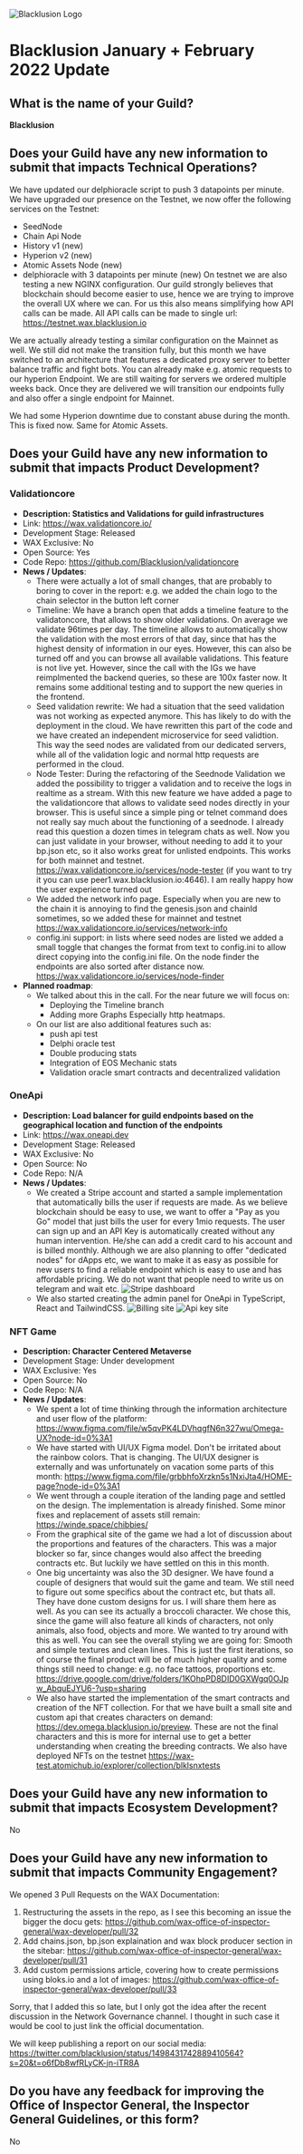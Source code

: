 ![Blacklusion Logo](https://blacklusion.com/resources/blacklusion_logo_192.png)
# Blacklusion January + February 2022 Update

## What is the name of your Guild?

**Blacklusion**

## Does your Guild have any new information to submit that impacts Technical Operations?

We have updated our delphioracle script to push 3 datapoints per minute.
We have upgraded our presence on the Testnet, we now offer the following services on the Testnet:
- SeedNode
- Chain Api Node
- History v1 (new)
- Hyperion v2 (new)
- Atomic Assets Node (new)
- delphioracle with 3 datapoints per minute (new)
On testnet we are also testing a new NGINX configuration. Our guild strongly believes that blockchain should become easier to use, hence we are trying to improve the overall UX where we can. For us this also means simplifying how API calls can be made. All API calls can be made to single url: https://testnet.wax.blacklusion.io

We are actually already testing a similar configuration on the Mainnet as well. We still did not make the transition fully, but this month we have switched to an architecture that features a dedicated proxy server to better balance traffic and fight bots. You can already make e.g. atomic requests to our hyperion Endpoint. We are still waiting for servers we ordered multiple weeks back. Once they are delivered we will transition our endpoints fully and also offer a single endpoint for Mainnet.

We had some Hyperion downtime due to constant abuse during the month. This is fixed now. Same for Atomic Assets.

## Does your Guild have any new information to submit that impacts Product Development?

### Validationcore
- **Description: Statistics and Validations for guild infrastructures**
- Link: https://wax.validationcore.io/
- Development Stage: Released
- WAX Exclusive: No
- Open Source: Yes
- Code Repo: https://github.com/Blacklusion/validationcore
- **News / Updates**:
  - There were actually a lot of small changes, that are probably to boring to cover in the report: e.g. we added the chain logo to the chain selector in the button left corner
  - Timeline: We have a branch open that adds a timeline feature to the validatoncore, that allows to show older validations. On average we validate 96times per day. The timeline allows to automatically show the validation with the most errors of that day, since that has the highest density of information in our eyes. However, this can also be turned off and you can browse all available validations. This feature is not live yet. However, since the call with the IGs we have reimplmented the backend queries, so these are 100x faster now. It remains some additional testing and to support the new queries in the frontend.
  - Seed validation rewrite: We had a situation that the seed validation was not working as expected anymore. This has likely to do with the deployment in the cloud. We have rewritten this part of the code and we have created an independent microservice for seed validtion. This way the seed nodes are validated from our dedicated servers, while all of the validation logic and normal http requests are performed in the cloud.
  - Node Tester: During the refactoring of the Seednode Validation we added the possibility to trigger a validation and to receive the logs in realtime as a stream. With this new feature we have added a page to the validationcore that allows to validate seed nodes directly in your browser. This is useful since a simple ping or telnet command does not really say much about the functioning of a seednode. I already read this question a dozen times in telegram chats as well. Now you can just validate in your browser, without needing to add it to your bp.json etc, so it also works great for unlisted endpoints. This works for both mainnet and testnet. https://wax.validationcore.io/services/node-tester (if you want to try it you can use peer1.wax.blacklusion.io:4646). I am really happy how the user experience turned out
  - We added the network info page. Especially when you are new to the chain it is annoying to find the genesis.json and chainId sometimes, so we added these for mainnet and testnet https://wax.validationcore.io/services/network-info
  - config.ini support: in lists where seed nodes are listed we added a small toggle that changes the format from text to config.ini to allow direct copying into the config.ini file. On the node finder the endpoints are also sorted after distance now. https://wax.validationcore.io/services/node-finder
- **Planned roadmap**:
  - We talked about this in the call. For the near future we will focus on:
    - Deploying the Timeline branch
    - Adding more Graphs Especially http heatmaps.
  - On our list are also additional features such as:
    - push api test
    - Delphi oracle test
    - Double producing stats
    - Integration of EOS Mechanic stats
    - Validation oracle smart contracts and decentralized validation

### OneApi
- **Description: Load balancer for guild endpoints based on the geographical location and function of the endpoints**
- Link: https://wax.oneapi.dev
- Development Stage: Released
- WAX Exclusive: No
- Open Source: No
- Code Repo: N/A
- **News / Updates**:  
  - We created a Stripe account and started a sample implementation that automatically bills the user if requests are made. As we believe blockchain should be easy to use, we want to offer a "Pay as you Go" model that just bills the user for every 1mio requests. The user can sign up and an API Key is automatically created without any human intervention. He/she can add a credit card to his account and is billed monthly. Although we are also planning to offer "dedicated nodes" for dApps etc, we want to make it as easy as possible for new users to find a reliable endpoint which is easy to use and has affordable pricing. We do not want that people need to write us on telegram and wait etc.
  ![Stripe dashboard](https://github.com/Blacklusion/guild-submissions/blob/89b59a91ec93d665a901c3890fe95edc24ae1e4c/2022%20March/image3.png "Stripe dashboard")
  - We also started creating the admin panel for OneApi in TypeScript, React and TailwindCSS.
  ![Billing site](https://github.com/Blacklusion/guild-submissions/blob/89b59a91ec93d665a901c3890fe95edc24ae1e4c/2022%20March/image1.png "Billing Site")
  ![Api key site](https://github.com/Blacklusion/guild-submissions/blob/89b59a91ec93d665a901c3890fe95edc24ae1e4c/2022%20March/image2.png "API key site")



### NFT Game
- **Description: Character Centered Metaverse**
- Development Stage: Under development
- WAX Exclusive: Yes
- Open Source: No
- Code Repo: N/A
- **News / Updates**:
  - We spent a lot of time thinking through the information architecture and user flow of the platform:
    https://www.figma.com/file/w5qvPK4LDVhqgfN6n327wu/Omega-UX?node-id=0%3A1
  - We have started with UI/UX Figma model. Don't be irritated about the rainbow colors. That is changing. The UI/UX designer is externally and was unfortunately on vacation some parts of this month:
    https://www.figma.com/file/grbbhfoXrzkn5s1NxiJta4/HOME-page?node-id=0%3A1
  - We went through a couple iteration of the landing page and settled on the design. The implementation is already finished. Some minor fixes and replacement of assets still remain:
    https://winde.space/chibbies/
  - From the graphical site of the game we had a lot of discussion about the proportions and features of the characters. This was a major blocker so far, since changes would also affect the breeding contracts etc. But luckily we have settled on this in this month.
  - One big uncertainty was also the 3D designer. We have found a couple of designers that would suit the game and team. We still need to figure out some specifics about the contract etc, but thats all. They have done custom designs for us. I will share them here as well. As you can see its actually a broccoli character. We chose this, since the game will also feature all kinds of characters, not only animals, also food, objects and more. We wanted to try around with this as well. You can see the overall styling we are going for: Smooth and simple textures and clean lines. This is just the first iterations, so of course the final product will be of much higher quality and some things still need to change: e.g. no face tattoos, proportions etc. https://drive.google.com/drive/folders/1KOhpPD8DID0GXWgq0OJpw_AbquEJYU6-?usp=sharing
  - We also have started the implementation of the smart contracts and creation of the NFT collection. For that we have built a small site and custom api that creates characters on    demand: https://dev.omega.blacklusion.io/preview. These are not the final characters and this is more for internal use to get a better understanding when creating the breeding contracts. We also have deployed NFTs on the testnet https://wax-test.atomichub.io/explorer/collection/blklsnxtests



## Does your Guild have any new information to submit that impacts Ecosystem Development?

No

## Does your Guild have any new information to submit that impacts Community Engagement?
We opened 3 Pull Requests on the WAX Documentation:
1. Restructuring the assets in the repo, as I see this becoming an issue the bigger the docu gets: https://github.com/wax-office-of-inspector-general/wax-developer/pull/32
2. Add chains.json, bp.json explaination and wax block producer section in the sitebar: https://github.com/wax-office-of-inspector-general/wax-developer/pull/31
3. Add custom permissions article, covering how to create permissions using bloks.io and a lot of images: https://github.com/wax-office-of-inspector-general/wax-developer/pull/33

Sorry, that I added this so late, but I only got the idea after the recent discussion in the Network Governance channel. I thought in such case it would be cool to just link the official documentation.

We will keep publishing a report on our social media:
https://twitter.com/blacklusion/status/1498431742889410564?s=20&t=o6fDb8wfRLyCK-jn-iTR8A


## Do you have any feedback for improving the Office of Inspector General, the Inspector General Guidelines, or this form?

No

